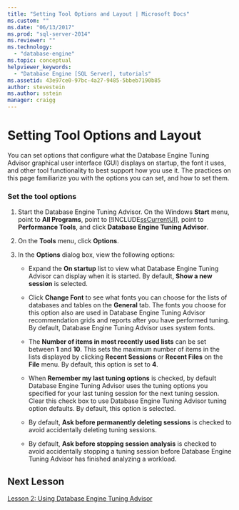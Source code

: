 ```yaml
---
title: "Setting Tool Options and Layout | Microsoft Docs"
ms.custom: ""
ms.date: "06/13/2017"
ms.prod: "sql-server-2014"
ms.reviewer: ""
ms.technology: 
  - "database-engine"
ms.topic: conceptual
helpviewer_keywords: 
  - "Database Engine [SQL Server], tutorials"
ms.assetid: 43e97ce0-97bc-4a27-9485-5bbeb7190b85
author: stevestein
ms.author: sstein
manager: craigg
---
```

# Setting Tool Options and Layout
  You can set options that configure what the Database Engine Tuning Advisor graphical user interface (GUI) displays on startup, the font it uses, and other tool functionality to best support how you use it. The practices on this page familiarize you with the options you can set, and how to set them.  
  
### Set the tool options  
  
1.  Start the Database Engine Tuning Advisor. On the Windows **Start** menu, point to **All Programs**, point to [!INCLUDE[ssCurrentUI](../../includes/sscurrentui-md.md)], point to **Performance Tools**, and click **Database Engine Tuning Advisor**.  
  
2.  On the **Tools** menu, click **Options**.  
  
3.  In the **Options** dialog box, view the following options:  
  
    -   Expand the **On startup** list to view what Database Engine Tuning Advisor can display when it is started. By default, **Show a new session** is selected.  
  
    -   Click **Change Font** to see what fonts you can choose for the lists of databases and tables on the **General** tab. The fonts you choose for this option also are used in Database Engine Tuning Advisor recommendation grids and reports after you have performed tuning. By default, Database Engine Tuning Advisor uses system fonts.  
  
    -   The **Number of items in most recently used lists** can be set between **1** and **10**. This sets the maximum number of items in the lists displayed by clicking **Recent Sessions** or **Recent Files** on the **File** menu. By default, this option is set to **4**.  
  
    -   When **Remember my last tuning options** is checked, by default Database Engine Tuning Advisor uses the tuning options you specified for your last tuning session for the next tuning session. Clear this check box to use Database Engine Tuning Advisor tuning option defaults. By default, this option is selected.  
  
    -   By default, **Ask before permanently deleting sessions** is checked to avoid accidentally deleting tuning sessions.  
  
    -   By default, **Ask before stopping session analysis** is checked to avoid accidentally stopping a tuning session before Database Engine Tuning Advisor has finished analyzing a workload.  
  
## Next Lesson  
 [Lesson 2: Using Database Engine Tuning Advisor](../../relational-databases/performance/database-engine-tuning-advisor.md)  
  
  
